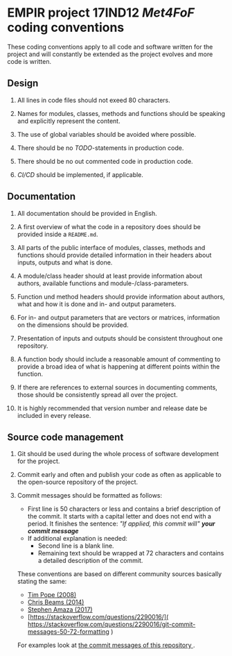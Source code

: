 # EMPIR project 17IND12 ***Met4FoF*** coding conventions
These coding conventions apply to all code and software written for the project
and will constantly be extended as the project evolves and more code is written.  

## Design

1.  All lines in code files should not exeed 80 characters.

1.  Names for modules, classes, methods and functions should be speaking and
    explicitly represent the content.

1.  The use of global variables should be avoided where possible.

1.  There should be no *TODO*-statements in production code.

1.  There should be no out commented code in production code.

1.  *CI/CD* should be implemented, if applicable.

## Documentation

1.  All documentation should be provided in English.

1.  A first overview of what the code in a repository does should be provided
    inside a `README.md`.

1.  All parts of the public interface of modules, classes, methods and functions
    should provide detailed information in their headers about inputs, outputs
    and what is done.

1.  A module/class header should at least provide information about authors,
    available functions and module-/class-parameters.

1.  Function und method headers should provide information about authors, what
    and how it is done and in- and output parameters.

1.  For in- and output parameters that are vectors or matrices, information on
    the dimensions should be provided.

1.  Presentation of inputs and outputs should be consistent throughout one
    repository.

1.  A function body should include a reasonable amount of commenting to provide
    a broad idea of what is happening at different points within the function.

1.  If there are references to external sources in documenting comments, those
    should be consistently spread all over the project.

1.  It is highly recommended that version number and release date be included in
    every release.

## Source code management

1.  Git should be used during the whole process of software development for the
project.

1.  Commit early and often and publish your code as often as applicable to the
open-source repository of the project.

1.  Commit messages should be formatted as follows:
    *   First line is 50 characters or less and contains a brief description of
    the commit. It starts with a capital letter and does not end with a period.
    It finishes the sentence: *"If applied, this commit will" **your commit
    message***
    *   If additional explanation is needed:
        *   Second line is a blank line.
        *   Remaining text should be wrapped at 72 characters and contains a
        detailed description of the commit.

    These conventions are based on different community sources basically stating
    the same:
    *   [Tim Pope (2008)](
    https://tbaggery.com/2008/04/19/a-note-about-git-commit-messages.html
    )
    *   [Chris Beams (2014)](https://chris.beams.io/posts/git-commit/)
    *   [Stephen Amaza (2017)](
    https://medium.com/@steveamaza/how-to-write-a-proper-git-commit-message-e028865e5791
    )
    *   [https://stackoverflow.com/questions/2290016/](
    https://stackoverflow.com/questions/2290016/git-commit-messages-50-72-formatting
    )

    For examples look at [the commit messages of this repository
    ](https://github.com/Met4FoF/Code/commits).
